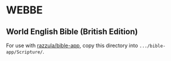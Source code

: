 # WEBBE
## World English Bible (British Edition)

For use with [razzula/bible-app](https://github.com/Razzula/bible-app), copy this directory into `.../bible-app/Scripture/`.
